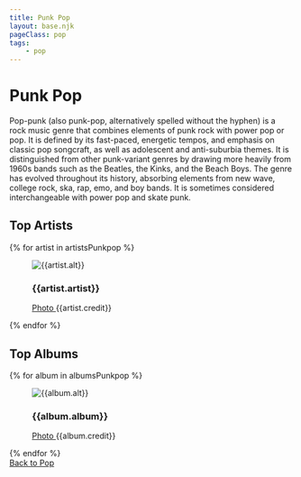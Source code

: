 ```yaml
---
title: Punk Pop
layout: base.njk
pageClass: pop
tags:
    - pop
---
```

<h1 class="subgenre-title">Punk Pop <!-- sub genre name--></h1>

<p class="summary"> Pop-punk (also punk-pop, alternatively spelled without the hyphen) is a rock music genre that combines elements of punk rock with power pop or pop. It is defined by its fast-paced, energetic tempos, and emphasis on classic pop songcraft, as well as adolescent and anti-suburbia themes. It is distinguished from other punk-variant genres by drawing more heavily from 1960s bands such as the Beatles, the Kinks, and the Beach Boys. The genre has evolved throughout its history, absorbing elements from new wave, college rock, ska, rap, emo, and boy bands. It is sometimes considered interchangeable with power pop and skate punk. <!-- subgenre summary--></p>

<!-- top album and artist section-->

<section class="top">
    <h2>Top Artists</h2>
    <div class="artist">
        {% for artist in artistsPunkpop %}
        <figure>
            <img src="{{artist.src}}" alt="{{artist.alt}}">
            <figcaption>
                <h3>{{artist.artist}}</h3>
                <p><a href="{{artist.creditLink}}">Photo </a>{{artist.credit}}</p>
            </figcaption>
            </figure>
        {% endfor %}
    </div>
    </section>

<section class="top">
<h2>Top Albums</h2>
<div class="albums">
    {% for album in albumsPunkpop %}
    <figure>
        <img src="{{album.src}}" alt="{{album.alt}}">
        <figcaption>
            <h3>{{album.album}}</h3>
            <p><a href="{{album.creditLink}}">Photo </a>{{album.credit}}</p>
        </figcaption>
        </figure>
    {% endfor %}
</div>
</section>
<section class="back"><a href="/pop">Back to Pop</a></section>
<!-- suggestion section, still figuring out how to format this using the bubble diagram from the wireframe-->